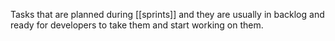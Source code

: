 


Tasks that are planned during [[sprints]] and they are usually in backlog and ready for developers to take them and start working on them.